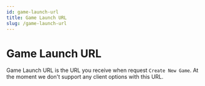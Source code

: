 ```yaml
---
id: game-launch-url
title: Game Launch URL
slug: /game-launch-url
---
```


# Game Launch URL

Game Launch URL is the URL you receive when request `Create New Game`.
At the moment we don't support any client options with this URL.
